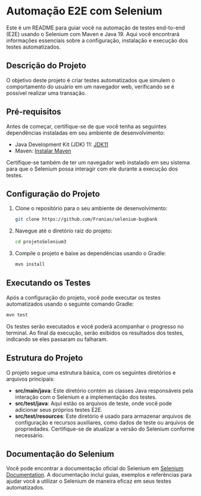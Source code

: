 # Automação E2E com Selenium

Este é um README para guiar você na automação de testes end-to-end (E2E) usando o Selenium com Maven e Java 19. Aqui você encontrará informações essenciais sobre a configuração, instalação e execução dos testes automatizados.

## Descrição do Projeto

O objetivo deste projeto é criar testes automatizados que simulem o comportamento do usuário em um navegador web, verificando se é possível realizar uma transação.

## Pré-requisitos

Antes de começar, certifique-se de que você tenha as seguintes dependências instaladas em seu ambiente de desenvolvimento:

- Java Development Kit (JDK) 11: [JDK11](https://www.oracle.com/java/technologies/javase-jdk11-downloads.html)
- Maven: [Instalar Maven](https://maven.apache.org/install.html)

Certifique-se também de ter um navegador web instalado em seu sistema para que o Selenium possa interagir com ele durante a execução dos testes.

## Configuração do Projeto

1. Clone o repositório para o seu ambiente de desenvolvimento:

   ```bash
   git clone https://github.com/Franias/selenium-bugbank
   ```

2. Navegue até o diretório raiz do projeto:

   ```bash
   cd projetoSelenium3
   ```

3. Compile o projeto e baixe as dependências usando o Gradle:

   ```bash
   mvn install
   ```
## Executando os Testes

Após a configuração do projeto, você pode executar os testes automatizados usando o seguinte comando Gradle:

```bash
mvn test
```

Os testes serão executados e você poderá acompanhar o progresso no terminal. Ao final da execução, serão exibidos os resultados dos testes, indicando se eles passaram ou falharam.

## Estrutura do Projeto

O projeto segue uma estrutura básica, com os seguintes diretórios e arquivos principais:

- **src/main/java**: Este diretório contém as classes Java responsáveis pela interação com o Selenium e a implementação dos testes.
- **src/test/java**: Aqui estão os arquivos de teste, onde você pode adicionar seus próprios testes E2E.
- **src/test/resources**: Este diretório é usado para armazenar arquivos de configuração e recursos auxiliares, como dados de teste ou arquivos de propriedades. Certifique-se de atualizar a versão do Selenium conforme necessário.

## Documentação do Selenium

Você pode encontrar a documentação oficial do Selenium em [Selenium Documentation](https://www.selenium.dev/documentation/). A documentação inclui guias, exemplos e referências para ajudar você a utilizar o Selenium de maneira eficaz em seus testes automatizados.